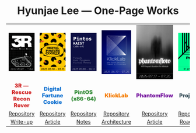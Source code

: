 <h1 align="center">Hyunjae Lee — One-Page Works</h1>

<table>
  <!-- 1행: 이미지 -->
  <tr>
    <td align="center" width="180"><a href="#"><img src="./assets/posters/3r.png" alt="3R – Rescue Recon Rover" width="180"></a></td>
    <td align="center" width="180"><a href="#"><img src="./assets/posters/digital-fortune-cookie.png" alt="Digital Fortune Cookie" width="180"></a></td>
    <td align="center" width="180"><a href="#"><img src="./assets/posters/pintos.png" alt="PintOS (x86-64)" width="180"></a></td>
    <td align="center" width="180"><a href="#"><img src="./assets/posters/klicklab.png" alt="KlickLab" width="180"></a></td>
    <td align="center" width="180"><a href="#"><img src="./assets/posters/phantomflow.png" alt="PhantomFlow" width="180"></a></td>
    <td align="center" width="180"><a href="#"><img src="./assets/posters/project-l.png" alt="Project L" width="180"></a></td>
  </tr>

  <!-- 2행: 제목 (굵고 색상 강조) -->
  <tr>
    <td align="center"><span style="font-size:1.05em; font-weight:900; color:#d32f2f;">3R — Rescue Recon Rover</span></td>
    <td align="center"><span style="font-size:1.05em; font-weight:900; color:#1976d2;">Digital Fortune Cookie</span></td>
    <td align="center"><span style="font-size:1.05em; font-weight:900; color:#388e3c;">PintOS (x86-64)</span></td>
    <td align="center"><span style="font-size:1.05em; font-weight:900; color:#f57c00;">KlickLab</span></td>
    <td align="center"><span style="font-size:1.05em; font-weight:900; color:#7b1fa2;">PhantomFlow</span></td>
    <td align="center"><span style="font-size:1.05em; font-weight:900; color:#455a64;">Project L</span></td>
  </tr>

  <!-- 3행: Repository 링크 -->
  <tr>
    <td align="center"><a href="#">Repository</a></td>
    <td align="center"><a href="#">Repository</a></td>
    <td align="center"><a href="#">Repository</a></td>
    <td align="center"><a href="#">Repository</a></td>
    <td align="center"><a href="#">Repository</a></td>
    <td align="center"><a href="#">Repository</a></td>
  </tr>

  <!-- 4행: Article / Notes 링크 -->
  <tr>
    <td align="center"><a href="#">Write-up</a></td>
    <td align="center"><a href="#">Article</a></td>
    <td align="center"><a href="#">Notes</a></td>
    <td align="center"><a href="#">Architecture</a></td>
    <td align="center"><a href="#">Article</a></td>
    <td align="center"><a href="#">Roadmap</a></td>
  </tr>
</table>
